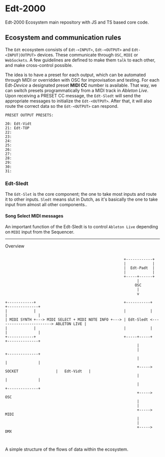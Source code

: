 # Edt-2000

Edt-2000 Ecosystem main repository with JS and TS based core code.

## Ecosystem and communication rules

The `Edt` ecosystem consists of `Edt-<INPUT>`, `Edt-<OUTPUT>` and `Edt-<INPUT|OUTPUT>` devices. These communicate through `OSC`, `MIDI` or `WebSockets`. A few guidelines are defined to make them `talk` to each other, and make cross-control possible.

The idea is to have a preset for each output, which can be automated through MIDI or overridden with OSC for improvisation and testing. For each Edt-_Device_ a designated preset **MIDI CC** number is available. That way, we can switch presets programmatically from a MIDI track in _Ableton Live_. Upon receiving a PRESET CC message, the `Edt-Sledt` will send the appropriate messages to initialize the `Edt-<OUTPUT>`. After that, it will also route the correct data so the `Edt-<OUTPUT>` can respond.  

```text
PRESET OUTPUT PRESETS:

20: Edt-Vidt
21: Edt-TOP
22: 
23:
24:
25:
26:
27:
28:
29:
30:
31:

```

### Edt-Sledt

The `Edt-Slet` is the core component; the one to take most inputs and route it to other inputs. `Sledt` means slut in Dutch, as it's basically the one to take input from almost all other components..

#### Song Select MIDI messages

An important function of the Edt-Sledt is to control `Ableton Live` depending on `MIDI` input from the Sequencer.   
















---


Overview
```text

                                                      +------------+
                                                      |            |
                                                      |  Edt-Padt  |
                                                      |            |
                                                      +-----+------+
                                                            |
                                                           OSC
                                                            |
                                                            v

+------------+                                        +-----------+                        +--------------+
|            |                                        |           |                        |              |
| MIDI SYNTH +---> MIDI SELECT + MIDI NOTE INFO +---> | Edt-Sledt <------------------------> ABLETON LIVE |
|            |                                        |           |                        |              |
+------------+                                        +-----+-----+                        +--------------+
                                                            |
                                                            |                              +--------------+
                                                            |                              |              |
                                                            +-----> SOCKET                 |   Edt-Vidt   |
                                                            |                              |              |
                                                            |                              +--------------+
                                                            +-----> OSC
                                                            |
                                                            |
                                                            +-----> MIDI
                                                            |
                                                            |
                                                            +-----> DMX



```

A simple structure of the flows of data within the ecosystem.